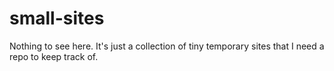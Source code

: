 # small-sites

Nothing to see here. It's just a collection of tiny temporary sites that I need
a repo to keep track of.
